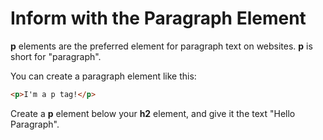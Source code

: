 # Inform with the Paragraph Element

**p** elements are the preferred element for paragraph text on websites. **p** is short for "paragraph".

You can create a paragraph element like this:

``` html
<p>I'm a p tag!</p>
```

Create a **p** element below your **h2** element, and give it the text "Hello Paragraph".
